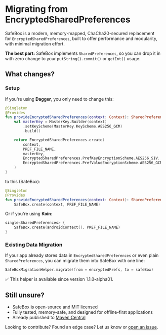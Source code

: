 # Migrating from EncryptedSharedPreferences

SafeBox is a modern, memory-mapped, ChaCha20-secured replacement for `EncryptedSharedPreferences`, built to offer performance and modularity, with minimal migration effort.

**The best part:** SafeBox implements `SharedPreferences`, so you can drop it in with zero change
to your `putString().commit()` or `getInt()` usage.

## What changes?

### Setup

If you're using **Dagger**, you only need to change this:

```kotlin
@Singleton
@Provides
fun provideEncryptedSharedPreferences(context: Context): SharedPreferences {
    val masterKey = MasterKey.Builder(context)
        .setKeyScheme(MasterKey.KeyScheme.AES256_GCM)
        .build()

    return EncryptedSharedPreferences.create(
        context,
        PREF_FILE_NAME,
        masterKey,
        EncryptedSharedPreferences.PrefKeyEncryptionScheme.AES256_SIV,
        EncryptedSharedPreferences.PrefValueEncryptionScheme.AES256_GCM
    )
}
```

to this (SafeBox):

```kotlin
@Singleton
@Provides
fun provideEncryptedSharedPreferences(context: Context): SharedPreferences =
    SafeBox.create(context, PREF_FILE_NAME)
```

Or if you're using **Koin**:

```kotlin
single<SharedPreferences> {
    SafeBox.create(androidContext(), PREF_FILE_NAME)
}
```

### Existing Data Migration

If your app already stores data in `EncryptedSharedPreferences` or even plain `SharedPreferences`, you can migrate them into SafeBox with one line:

```kotlin
SafeBoxMigrationHelper.migrate(from = encryptedPrefs, to = safeBox)
```

✅ This helper is available since version 1.1.0-alpha01.

## Still unsure?

- SafeBox is open-source and MIT licensed
- Fully tested, memory-safe, and designed for offline-first applications
- Already published to [Maven Central](https://central.sonatype.com/artifact/io.github.harrytmthy/safebox)

Looking to contribute? Found an edge case? Let us know or [open an issue](https://github.com/harrytmthy/safebox/issues).